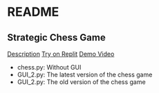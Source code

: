 # README
## Strategic Chess Game
[Description](https://github.com/chihyu0917/Project/tree/main)
[Try on Replit](https://replit.com/@chihyu0917/chess-game#main.py)
[Demo Video](https://www.youtube.com/watch?v=a4eOCZ6Cqpc)
- chess.py: Without GUI
- GUI_2.py: The latest version of the chess game
- GUI_2.py: The old version of the chess game